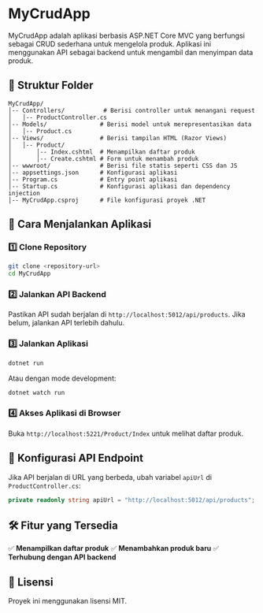 # MyCrudApp

MyCrudApp adalah aplikasi berbasis ASP.NET Core MVC yang berfungsi sebagai CRUD sederhana untuk mengelola produk. Aplikasi ini menggunakan API sebagai backend untuk mengambil dan menyimpan data produk.

## 📂 Struktur Folder
```
MyCrudApp/
│-- Controllers/           # Berisi controller untuk menangani request
│   │-- ProductController.cs
│-- Models/               # Berisi model untuk merepresentasikan data
│   │-- Product.cs
│-- Views/                # Berisi tampilan HTML (Razor Views)
│   │-- Product/
│       │-- Index.cshtml  # Menampilkan daftar produk
│       │-- Create.cshtml # Form untuk menambah produk
│-- wwwroot/              # Berisi file statis seperti CSS dan JS
│-- appsettings.json      # Konfigurasi aplikasi
│-- Program.cs            # Entry point aplikasi
│-- Startup.cs            # Konfigurasi aplikasi dan dependency injection
│-- MyCrudApp.csproj      # File konfigurasi proyek .NET
```

## 🚀 Cara Menjalankan Aplikasi
### 1️⃣ **Clone Repository**
```sh
git clone <repository-url>
cd MyCrudApp
```

### 2️⃣ **Jalankan API Backend**
Pastikan API sudah berjalan di `http://localhost:5012/api/products`. Jika belum, jalankan API terlebih dahulu.

### 3️⃣ **Jalankan Aplikasi**
```sh
dotnet run
```
Atau dengan mode development:
```sh
dotnet watch run
```

### 4️⃣ **Akses Aplikasi di Browser**
Buka `http://localhost:5221/Product/Index` untuk melihat daftar produk.

## 🔧 Konfigurasi API Endpoint
Jika API berjalan di URL yang berbeda, ubah variabel `apiUrl` di `ProductController.cs`:
```csharp
private readonly string apiUrl = "http://localhost:5012/api/products";
```

## 🛠 Fitur yang Tersedia
✅ **Menampilkan daftar produk**
✅ **Menambahkan produk baru**
✅ **Terhubung dengan API backend**

## 📜 Lisensi
Proyek ini menggunakan lisensi MIT.

